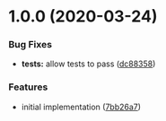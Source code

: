 # 1.0.0 (2020-03-24)


### Bug Fixes

* **tests:** allow tests to pass ([dc88358](https://github.com/vdtn359/mono-install/commit/dc88358938b643c4acf5d5d31de6e2107c84e295))


### Features

* initial implementation ([7bb26a7](https://github.com/vdtn359/mono-install/commit/7bb26a74288ed661af4dfb5db9663d2006d8b34f))
